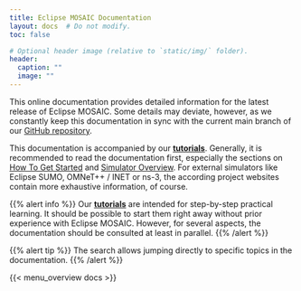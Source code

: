 ```yaml
---
title: Eclipse MOSAIC Documentation
layout: docs  # Do not modify.
toc: false

# Optional header image (relative to `static/img/` folder).
header:
  caption: ""
  image: ""
---
```


This online documentation provides detailed information for the latest release of Eclipse MOSAIC. Some details may
deviate, however, as we constantly keep this documentation in sync with the current main branch of our
[<i class="fab fa-github"></i> GitHub repository</a>](https://github.com/eclipse/mosaic).

This documentation is accompanied by our **[tutorials](/tutorials)**. Generally, it is recommended to read
the documentation first, especially the sections on [How To Get Started](/docs/getting_started) and
[Simulator Overview](/docs/simulators). For external simulators like Eclipse SUMO, OMNeT++ / INET or ns-3,
the according project websites contain more exhaustive information, of course.

{{% alert info %}}
Our **[tutorials](/tutorials)** are intended for step-by-step practical learning. It should be possible to
start them right away without prior experience with Eclipse MOSAIC. However, for several aspects, the documentation should be
consulted at least in parallel.
{{% /alert %}}

{{% alert tip %}}
The search allows jumping directly to specific topics in the documentation.
{{% /alert %}}

{{< menu_overview docs >}}
